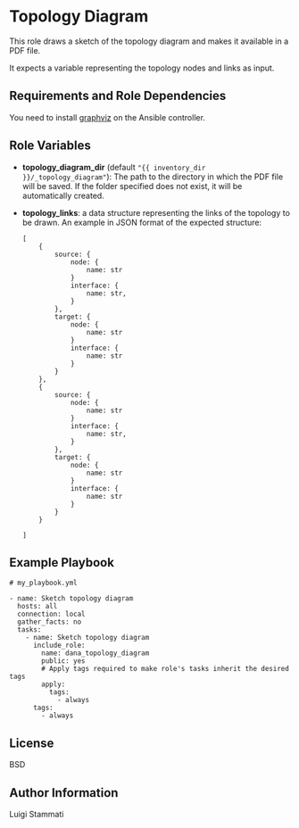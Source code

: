 Topology Diagram
=========

This role draws a sketch of the topology diagram and makes it available in a PDF file. 

It expects a variable representing the topology nodes and links as input.

Requirements and Role Dependencies
------------

You need to install [graphviz](http://www.graphviz.org/download/) on the Ansible controller.

Role Variables
--------------

* __topology_diagram_dir__ (default `"{{ inventory_dir }}/_topology_diagram"`): The path to
the directory in which the PDF file will be saved. If the folder specified does 
not exist, it will be automatically created.
* __topology_links__: a data structure representing the links of the topology to be drawn. 
An example in JSON format of the expected structure:

    ```
    [
        {
            source: {
                node: {
                    name: str
                }
                interface: {
                    name: str,
                }
            },
            target: {
                node: {
                    name: str
                }
                interface: {
                    name: str
                }
            }
        },
        {
            source: {
                node: {
                    name: str
                }
                interface: {
                    name: str,
                }
            },
            target: {
                node: {
                    name: str
                }
                interface: {
                    name: str
                }
            }
        } 
            
    ]
    ```


Example Playbook
----------------

```
# my_playbook.yml

- name: Sketch topology diagram
  hosts: all
  connection: local
  gather_facts: no
  tasks:
    - name: Sketch topology diagram
      include_role:
        name: dana_topology_diagram
        public: yes
        # Apply tags required to make role's tasks inherit the desired tags
        apply:
          tags:
            - always
      tags:
        - always
```


License
-------

BSD

Author Information
------------------

Luigi Stammati

